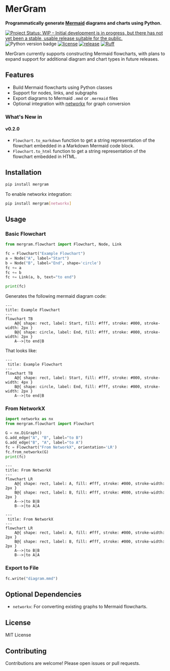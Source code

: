 # MerGram

**Programmatically generate [Mermaid](https://mermaid.jd.org) diagrams and charts using Python.**

[![Project Status: WIP – Initial development is in progress, but there has not yet been a stable, usable release suitable for the public.](https://www.repostatus.org/badges/latest/wip.svg)](https://www.repostatus.org/#wip)
![Python version badge](https://img.shields.io/badge/python->=3.8-blue.svg)
[![license](https://img.shields.io/github/license/blakeaw/mergram.svg)](LICENSE)
[![release](https://img.shields.io/github/release/blakeaw/mergram.svg)](https://github.com/blakeaw/mergram/releases)
[![Ruff](https://img.shields.io/endpoint?url=https://raw.githubusercontent.com/astral-sh/ruff/main/assets/badge/v2.json)](https://github.com/astral-sh/ruff)

MerGram currently supports constructing Mermaid flowcharts, with plans to expand support for additional diagram and chart types in future releases.
 

## Features

- Build Mermaid flowcharts using Python classes
- Support for nodes, links, and subgraphs
- Export diagrams to Mermaid `.mmd` or `.mermaid` files
- Optional integration with [networkx](https://networkx.org/) for graph conversion

### What's New in 

#### v0.2.0

* `Flowchart.to_markdown` function to get a string representation of the flowchart embedded in a Markdown Mermaid code block.
* `Flowchart.to_html` function to get a string representation of the flowchart embedded in HTML. 

## Installation

```bash
pip install mergram
```

To enable networkx integration:

```bash
pip install mergram[networkx]
```

## Usage

### Basic Flowchart

```python
from mergram.flowchart import Flowchart, Node, Link

fc = Flowchart("Example Flowchart")
a = Node("A", label="Start")
b = Node("B", label="End", shape='circle')
fc += a
fc += b
fc += Link(a, b, text="to end")

print(fc)
```
Generates the following mermaid diagram code:

    ---
    title: Example Flowchart
    ---
    flowchart TB
        A@{ shape: rect, label: Start, fill: #fff, stroke: #000, stroke-width: 2px }
        B@{ shape: circle, label: End, fill: #fff, stroke: #000, stroke-width: 2px }
        A-->|to end|B

That looks like: 
```mermaid
---
 title: Example Flowchart
---
flowchart TB
    A@{ shape: rect, label: Start, fill: #fff, stroke: #000, stroke-width: 4px }
    B@{ shape: circle, label: End, fill: #fff, stroke: #000, stroke-width: 2px }
    A-->|to end|B
```

### From NetworkX

```python
import networkx as nx
from mergram.flowchart import Flowchart

G = nx.DiGraph()
G.add_edge("A", "B", label="to B")
G.add_edge("B", "A", label="to A")
fc = Flowchart("From NetworkX", orientation='LR')
fc.from_networkx(G)
print(fc)
```
    ---
    title: From NetworkX
    ---
    flowchart LR
        A@{ shape: rect, label: A, fill: #fff, stroke: #000, stroke-width: 2px }
        B@{ shape: rect, label: B, fill: #fff, stroke: #000, stroke-width: 2px }
        A-->|to B|B
        B-->|to A|A

```mermaid
---
 title: From NetworkX
---
flowchart LR
    A@{ shape: rect, label: A, fill: #fff, stroke: #000, stroke-width: 2px }
    B@{ shape: rect, label: B, fill: #fff, stroke: #000, stroke-width: 2px }
    A-->|to B|B
    B-->|to A|A
```


### Export to File

```python
fc.write("diagram.mmd")
```

## Optional Dependencies

- `networkx`: For converting existing graphs to Mermaid flowcharts.

## License

MIT License

## Contributing

Contributions are welcome! Please open issues or pull requests.
